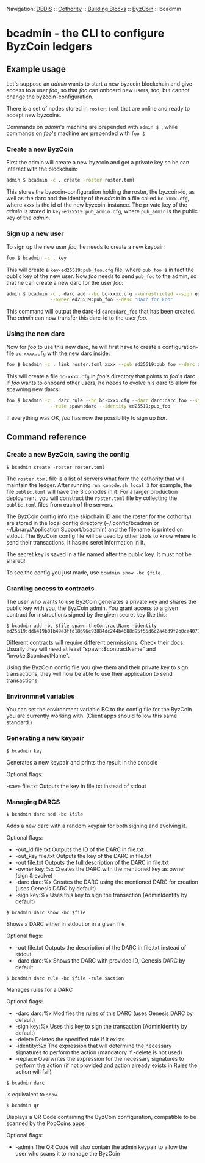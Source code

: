 Navigation: [DEDIS](https://github.com/dedis/doc/tree/master/README.md) ::
[Cothority](https://github.com/dedis/cothority/tree/master/README.md) ::
[Building Blocks](https://github.com/dedis/cothority/tree/master/doc/BuildingBlocks.md) ::
[ByzCoin](https://github.com/dedis/cothority/blob/master/byzcoin/README.md) ::
bcadmin

# bcadmin - the CLI to configure ByzCoin ledgers

## Example usage

Let's suppose an _admin_ wants to start a new byzcoin blockchain and give
access to a user _foo_, so that _foo_ can onboard new users, too, but cannot
change the byzcoin-configuration.

There is a set of nodes stored in `roster.toml` that are online and ready 
to accept new byzcoins.

Commands on _admin_'s machine are prepended with `admin $ `, while commands
on _foo_'s machine are prepended with `foo $ `

### Create a new ByzCoin

First the admin will create a new byzcoin and get a private key so he can
interact with the blockchain:

```bash
admin $ bcadmin -c . create -roster roster.toml 
```

This stores the byzcoin-configuration holding the roster, the byzcoin-id,
as well as the darc and the identity of the _admin_ in a file called
`bc-xxxx.cfg`, where `xxxx` is the id of the new byzcoin-instance. 
The private key of the _admin_ is stored in `key-ed25519:pub_admin.cfg`, 
where `pub_admin` is the public key of the _admin_. 

### Sign up a new user

To sign up the new user _foo_, he needs to create a new keypair:

```bash
foo $ bcadmin -c . key
```

This will create a `key-ed25519:pub_foo.cfg` file, where `pub_foo` is in fact the public key
of the new user. Now _foo_ needs to send `pub_foo` to the admin, so that he can
create a new darc for the user _foo_:

```bash
admin $ bcadmin -c . darc add --bc bc-xxxx.cfg --unrestricted --sign ed25519:pub_admin \
                --owner ed25519:pub_foo --desc "Darc for Foo"  
```

This command will output the darc-id `darc:darc_foo` that has been created. The _admin_ can
now transfer this darc-id to the user _foo_.

### Using the new darc

Now for _foo_ to use this new darc, he will first have to create a configuration-file
`bc-xxxx.cfg` with the new darc inside:

```bash
foo $ bcadmin -c . link roster.toml xxxx --pub ed25519:pub_foo --darc darc:darc_foo
``` 

This will create a file `bc-xxxx.cfg` in _foo_'s directory that points to _foo_'s
darc. If _foo_ wants to onboard other users, he needs to evolve his darc to allow
for spawning new darcs:

```bash
foo $ bcadmin -c . darc rule --bc bc-xxxx.cfg --darc darc:darc_foo --sign ed25519:pub_foo \
                --rule spawn:darc --identity ed25519:pub_foo
```

If everything was OK, _foo_ has now the possibility to sign up _bar_.

## Command reference

### Create a new ByzCoin, saving the config

```
$ bcadmin create -roster roster.toml
```

The `roster.toml` file is a list of servers what form the cothority that will
maintain the ledger. After running `run_conode.sh local 3` for example, the file
`public.toml` will have the 3 conodes in it. For a larger production deployment,
you will construct the `roster.toml` file by collecting the `public.toml` files
from each of the servers.

The ByzCoin config info (the skipchain ID and the roster for the cothority)
are stored in the local config directory (~/.config/bcadmin or ~/Library/Application
Support/bcadmin) and the filename is printed on stdout. The ByzCoin config file
will be used by other tools to know where to send their transactions. It has no
seret information in it.

The secret key is saved in a file named after the public key. It must not be
shared!

To see the config you just made, use `bcadmin show -bc $file`.

### Granting access to contracts

The user who wants to use ByzCoin generates a private key and shares the
public key with you, the ByzCoin admin. You grant access to a given contract
for instructions signed by the given secret key like this:

```
$ bcadmin add -bc $file spawn:theContractName -identity ed25519:dd6419b01b49e3ffd18696c93884dc244b4688d95f55d6c2a4639f2b0ce40710
```

Different contracts will require different permissions. Check
their docs. Usually they will need at least "spawn:$contractName" and
"invoke:$contractName".

Using the ByzCoin config file you give them and their private key to sign
transactions, they will now be able to use their application to send
transactions.

### Environmnet variables

You can set the environment variable BC to the config file for the ByzCoin
you are currently working with. (Client apps should follow this same standard.)

### Generating a new keypair

```
$ bcadmin key
```

Generates a new keypair and prints the result in the console

Optional flags:

-save file.txt            Outputs the key in file.txt instead of stdout

### Managing DARCS

```
$ bcadmin darc add -bc $file
```

Adds a new darc with a random keypair for both signing and evolving it.

Optional flags:

 * -out_id file.txt          Outputs the ID of the DARC in file.txt
 * -out_key file.txt         Outputs the key of the DARC in file.txt
 * -out file.txt             Outputs the full description of the DARC in file.txt
 * -owner key:%x             Creates the DARC with the mentioned key as owner (sign & evolve)
 * -darc darc:%x             Creates the DARC using the mentioned DARC for creation (uses Genesis DARC by default)
 * -sign key:%x              Uses this key to sign the transaction (AdminIdentity by default)

```
$ bcadmin darc show -bc $file
```

Shows a DARC either in stdout or in a given file

Optional flags:

 * -out file.txt             Outputs the description of the DARC in file.txt instead of stdout
 * -darc darc:%x             Shows the DARC with provided ID, Genesis DARC by default

```
$ bcadmin darc rule -bc $file -rule $action
```

Manages rules for a DARC

Optional flags:
 * -darc darc:%x             Modifies the rules of this DARC (uses Genesis DARC by default)
 * -sign key:%x              Uses this key to sign the transaction (AdminIdentity by default)
 * -delete                   Deletes the specified rule if it exists
 * -identity:%x              The expression that will determine the necessary signatures to perform the action (mandatory if -delete is not used)
 * -replace                  Overwrites the expression for the necessary signatures to perform the action (if not provided and action already exists in Rules the action will fail)

 ```
 $ bcadmin darc
 ```

 is equivalent to `show`.

 ```
 $ bcadmin qr
 ```

Displays a QR Code containing the ByzCoin configuration, compatible to be scanned by the PopCoins apps

Optional flags:
 * -admin   The QR Code will also contain the admin keypair to allow the user who scans it to manage the ByzCoin
